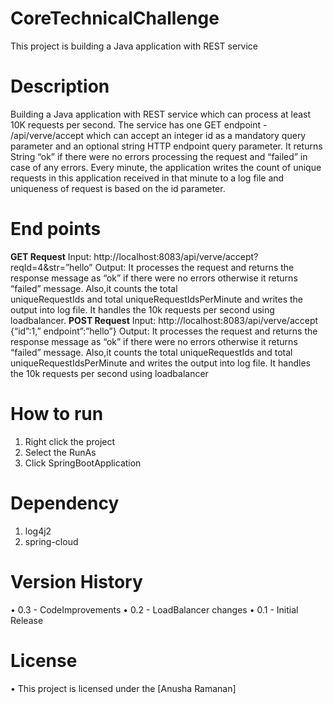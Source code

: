 # CoreTechnicalChallenge
This project is building a Java application with REST service
# Description
 Building a Java application with REST service which can process at least 10K requests per second. 
 The service has one GET endpoint - /api/verve/accept which can accept an integer id as a mandatory query parameter and an optional string HTTP endpoint query parameter. It 
 returns String “ok” if there were no errors processing the request and “failed” in case of any errors. 
 Every minute, the application writes the count of unique requests in this application received in that minute to a log file and uniqueness of request is based on the id parameter. 
# End points
 **GET Request** 
  Input:  http://localhost:8083/api/verve/accept?reqId=4&str=”hello”
  Output: It processes the request and returns the response message as “ok” if there were no errors otherwise it returns “failed” message. Also,it counts the total       
  uniqueRequestIds and total uniqueRequestIdsPerMinute and writes the output into log file. It handles the 10k requests per second using loadbalancer.
**POST Request**
 Input: http://localhost:8083/api/verve/accept
 {“id”:1,” endpoint”:”hello”}
 Output: It processes the request and returns the response message as “ok” if there were no errors otherwise it returns “failed” message. Also,it counts the total 
 uniqueRequestIds and total uniqueRequestIdsPerMinute and writes the output into log file. It handles the 10k requests per second using loadbalancer

# How to run
1)	Right click the project
2)	Select the RunAs
3)	Click SpringBootApplication
# Dependency
1) log4j2
2) spring-cloud
# Version History
•	0.3 -	CodeImprovements 
•	0.2 - LoadBalancer changes 
•	0.1 - Initial Release
# License
•	This project is licensed under the [Anusha Ramanan]
